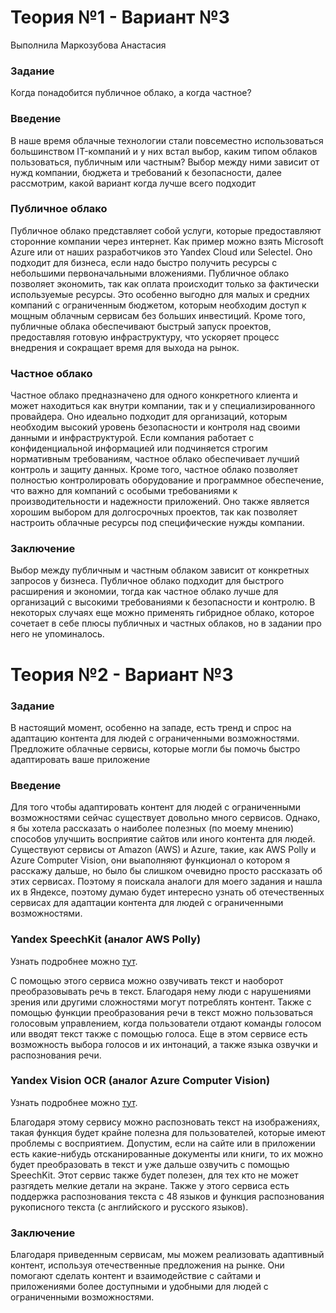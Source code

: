 # Теория №1 - Вариант №3
Выполнила Маркозубова Анастасия

### Задание
Когда понадобится публичное облако, а когда частное?

### Введение
В наше время облачные технологии стали повсеместно использоваться большинством IT-компаний и у них встал выбор, каким типом облаков пользоваться, публичным или частным?
Выбор между ними зависит от нужд компании, бюджета и требований к безопасности, далее рассмотрим, какой вариант когда лучше всего подходит

### Публичное облако
Публичное облако представляет собой услуги, которые предоставляют сторонние компании через интернет. 
Как пример можно взять Microsoft Azure или от наших разработчиков это Yandex Cloud или Selectel.
Оно подходит для бизнеса, если надо быстро получить ресурсы с небольшими первоначальными вложениями. 
Публичное облако позволяет экономить, так как оплата происходит только за фактически используемые ресурсы. 
Это особенно выгодно для малых и средних компаний с ограниченным бюджетом, которым необходим доступ к мощным облачным сервисам без больших инвестиций. 
Кроме того, публичные облака обеспечивают быстрый запуск проектов, предоставляя готовую инфраструктуру, что ускоряет процесс внедрения и сокращает время для выхода на рынок.

### Частное облако
Частное облако предназначено для одного конкретного клиента и может находиться как внутри компании, так и у специализированного провайдера. 
Оно идеально подходит для организаций, которым необходим высокий уровень безопасности и контроля над своими данными и инфраструктурой. 
Если компания работает с конфиденциальной информацией или подчиняется строгим нормативным требованиям, частное облако обеспечивает лучший контроль и защиту данных. 
Кроме того, частное облако позволяет полностью контролировать оборудование и программное обеспечение, что важно для компаний с особыми требованиями к производительности и надежности приложений. Оно также является хорошим выбором для долгосрочных проектов, так как позволяет настроить облачные ресурсы под специфические нужды компании.

### Заключение
Выбор между публичным и частным облаком зависит от конкретных запросов у бизнеса.
Публичное облако подходит для быстрого расширения и экономии, тогда как частное облако лучше для организаций с высокими требованиями к безопасности и контролю. 
В некоторых случаях еще можно применять гибридное облако, которое сочетает в себе плюсы публичных и частных облаков, но в задании про него не упоминалось.


# Теория №2 - Вариант №3

### Задание
В настоящий момент, особенно на западе, есть тренд и спрос на адаптацию контента для людей с
ограниченными возможностями. Предложите облачные сервисы, которые могли бы помочь
быстро адаптировать ваше приложение

### Введение
Для того чтобы адаптировать контент для людей с ограниченными возможностями сейчас существует довольно много сервисов.
Однако, я бы хотела рассказать о наиболее полезных (по моему мнению) способов улучшить восприятие сайтов или иного контента для людей.
Существуют сервисы от Amazon (AWS) и Azure, такие, как AWS Polly и Azure Computer Vision, они выаполняют функционал о котором я расскажу дальше, но было бы слишком очевидно просто рассказать об этих сервисах. 
Поэтому я поискала аналоги для моего задания и нашла их в Яндексе, поэтому думаю будет интересно узнать об отечественных сервисах для адаптации контента для людей с ограниченными возможностями.

### Yandex SpeechKit (аналог AWS Polly)
Узнать подробнее можно [тут](https://yandex.cloud/ru/services/speechkit).

С помощью этого сервиса можно озвучивать текст и наоборот преобразовывать речь в текст.
Благодаря нему люди с нарушениями зрения или другими сложностями могут потреблять контент.
Также с помощью функции преобразования речи в текст можно пользоваться голосовым управлением, когда пользователи отдают команды голосом или вводят текст также с помощью голоса.
Еще в этом сервисе есть возможность выбора голосов и их интонаций, а также языка озвучки и распознования речи.

### Yandex Vision OCR (аналог Azure Computer Vision)
Узнать подробнее можно [тут](https://yandex.cloud/ru/services/vision).

Благодаря этому сервису можно распозновать текст на изображениях, такая функция будет крайне полезна для пользователей, которые имеют проблемы с восприятием.
Допустим, если на сайте или в приложении есть какие-нибудь отсканированные документы или книги, то их можно будет преобразовать в текст и уже дальше озвучить с помощью SpeechKit.
Этот сервис также будет полезен, для тех кто не может разгядеть мелкие детали на экране.
Также у этого сервиса есть поддержка распознования текста с 48 языков и функция распознования рукописного текста (с английского и русского языков).

### Заключение
Благодаря приведенным сервисам, мы можем реализовать адаптивный контент, используя отечественные предложения на рынке.
Они помогают сделать контент и взаимодействие с сайтами и приложениями более доступными и удобными для людей с ограниченными возможностями. 
